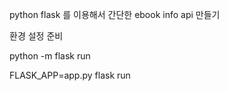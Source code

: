 
python flask 를 이용해서 간단한 ebook info api 만들기 

환경 설정 준비 

python -m flask run


FLASK_APP=app.py flask run